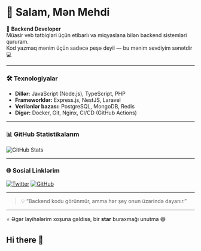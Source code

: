 # 👋 Salam, Mən Mehdi

🚀 **Backend Developer**  
Müasir veb tətbiqləri üçün etibarlı və miqyaslana bilən backend sistemləri qururam.  
Kod yazmaq mənim üçün sadəcə peşə deyil — bu mənim sevdiyim sənətdir 💻

---

### 🛠️ Texnologiyalar
- **Dillər:** JavaScript (Node.js), TypeScript, PHP  
- **Frameworklər:** Express.js, NestJS, Laravel  
- **Verilənlər bazası:** PostgreSQL, MongoDB, Redis  
- **Digər:** Docker, Git, Nginx, CI/CD (GitHub Actions)

---

### 📊 GitHub Statistikalarım
![GitHub Stats](https://github-readme-stats.vercel.app/api?username=MehdiEND&show_icons=true&theme=tokyonight)

---

### 🌐 Sosial Linklərim
[![Twitter](https://img.shields.io/badge/Twitter-1DA1F2?style=for-the-badge&logo=twitter&logoColor=white)](https://x.com/trpb2165162)
[![GitHub](https://img.shields.io/badge/GitHub-181717?style=for-the-badge&logo=github&logoColor=white)](https://github.com/MehdiEND)

---

> 💡 “Backend kodu görünmür, amma hər şey onun üzərində dayanır.”  

---

⭐ Əgər layihələrim xoşuna gəldisə, bir **star** buraxmağı unutma 😄
## Hi there 👋

<!--
**MehdiEND/MehdiEND** is a ✨ _special_ ✨ repository because its `README.md` (this file) appears on your GitHub profile.

Here are some ideas to get you started:

- 🔭 I’m currently working on ...
- 🌱 I’m currently learning ...
- 👯 I’m looking to collaborate on ...
- 🤔 I’m looking for help with ...
- 💬 Ask me about ...
- 📫 How to reach me: ...
- 😄 Pronouns: ...
- ⚡ Fun fact: ...
-->

